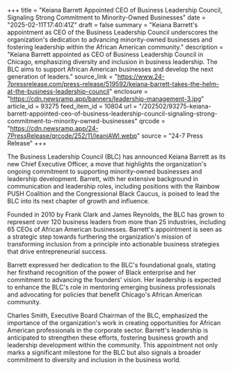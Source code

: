 +++
title = "Keiana Barrett Appointed CEO of Business Leadership Council, Signaling Strong Commitment to Minority-Owned Businesses"
date = "2025-02-11T17:40:41Z"
draft = false
summary = "Keiana Barrett's appointment as CEO of the Business Leadership Council underscores the organization's dedication to advancing minority-owned businesses and fostering leadership within the African American community."
description = "Keiana Barrett appointed as CEO of Business Leadership Council in Chicago, emphasizing diversity and inclusion in business leadership. The BLC aims to support African American businesses and develop the next generation of leaders."
source_link = "https://www.24-7pressrelease.com/press-release/519592/keiana-barrett-takes-the-helm-at-the-business-leadership-council"
enclosure = "https://cdn.newsramp.app/banners/leadership-management-3.jpg"
article_id = 93275
feed_item_id = 10804
url = "/202502/93275-keiana-barrett-appointed-ceo-of-business-leadership-council-signaling-strong-commitment-to-minority-owned-businesses"
qrcode = "https://cdn.newsramp.app/24-7PressRelease/qrcode/252/11/leaniAWl.webp"
source = "24-7 Press Release"
+++

<p>The Business Leadership Council (BLC) has announced Keiana Barrett as its new Chief Executive Officer, a move that highlights the organization's ongoing commitment to supporting minority-owned businesses and leadership development. Barrett, with her extensive background in communication and leadership roles, including positions with the Rainbow PUSH Coalition and the Congressional Black Caucus, is poised to lead the BLC into its next chapter of growth and influence.</p><p>Founded in 2010 by Frank Clark and James Reynolds, the BLC has grown to represent over 120 business leaders from more than 25 industries, including 65 CEOs of African American businesses. Barrett's appointment is seen as a strategic step towards furthering the organization's mission of transforming inclusion from a principle into actionable business strategies that drive entrepreneurial success.</p><p>Barrett expressed her dedication to the BLC's foundational goals, stating her firsthand recognition of the power of Black enterprise and her commitment to advancing the founders' vision. Her leadership is expected to enhance the BLC's role in mentoring emerging business professionals and advocating for policies that benefit Chicago's African American community.</p><p>Charles Smith, Executive Board Chairman of the BLC, emphasized the importance of the organization's work in creating opportunities for African American professionals in the corporate sector. Barrett's leadership is anticipated to strengthen these efforts, fostering business growth and leadership development within the community. This appointment not only marks a significant milestone for the BLC but also signals a broader commitment to diversity and inclusion in the business world.</p>